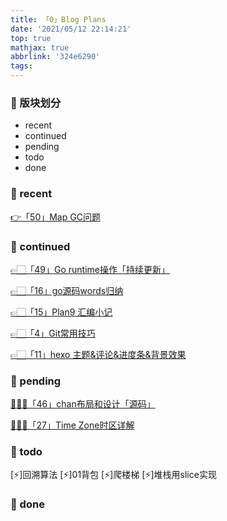```yaml
---
title: 「0」Blog Plans
date: '2021/05/12 22:14:21'
top: true
mathjax: true
abbrlink: '324e6290'
tags:
---
```


### 💫 版块划分
* recent
* continued
* pending
* todo
* done

<!--more-->

### 🌈 recent

[👉「50」Map GC问题](https://blog.imrcrab.com/archives/af25fb6c.html)

### 🌈 continued

[👉🏻「49」Go runtime操作「持续更新」](https://blog.imrcrab.com/archives/3b137bd0.html)

[👉🏻「16」go源码words归纳](https://blog.imrcrab.com/archives/425d5e80.html)

[👉🏻「15」Plan9 汇编小记](https://blog.imrcrab.com/archives/2ce846ed.html)

[👉🏻「4」Git常用技巧](https://blog.imrcrab.com/archives/3c1dd822.html)

[👉🏻「11」hexo 主题&评论&进度条&背景效果](https://blog.imrcrab.com/archives/e18c94ab.html)


### 🌈 pending

[👨🏽‍💻「46」chan布局和设计「源码」](https://blog.imrcrab.com/archives/a0547b09.html)

[👨🏽‍💻「27」Time Zone时区详解](https://blog.imrcrab.com/archives/513dbeba.html)

### 🌈 todo
[⚡️]回溯算法
[⚡️]01背包
[⚡️]爬楼梯
[⚡️]堆栈用slice实现

### 🌈 done